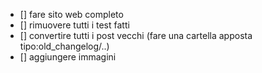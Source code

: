 - [] fare sito web completo
- [] rimuovere tutti i test fatti
- [] convertire tutti i post vecchi (fare una cartella apposta tipo:old_changelog/..)
- [] aggiungere immagini